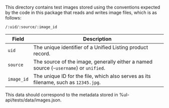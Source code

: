 This directory contains test images stored using the conventions expected by the code in this package that reads
and writes image files, which is as follows:

`/:uid/:source/:image_id`

| Field      | Description |
| ---------- | ----------- |
| `uid`      | The unique identifier of a Unified Listing product record. |
| `source`   | The source of the image, generally either a named source (`~username`) or `unified`. |
| `image_id` | The unique ID for the file, which also serves as its filename, such as `12345.jpg`. |

This data should correspond to the metadata stored in %ul-api/tests/data/images.json.